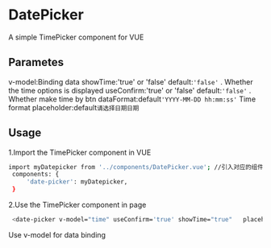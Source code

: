 # DatePicker
A simple TimePicker component for VUE
## Parametes
v-model:Binding data
showTime:'true' or 'false' default:`'false'` . Whether the time options is displayed
useConfirm:'true' or 'false' default:`'false'` . Whether make time by btn
dataFormat:default`'YYYY-MM-DD hh:mm:ss'` Time format
placeholder:default`请选择日期日期`
## Usage
1.Import the TimePicker component in VUE
```bash
import myDatepicker from '../components/DatePicker.vue'; //引入对应的组件
 components: {
     'date-picker': myDatepicker,
 }

```
2.Use the TimePicker component in page
```bash
 <date-picker v-model="time" useConfirm='true' showTime="true"   placeholder="!自定义placeholder?请选择日期日期"   dataFormat="YYYY-MM-DD"></date-picker>
```
Use v-model for data binding
